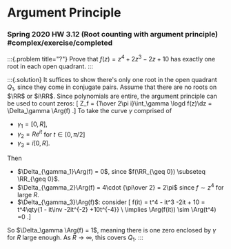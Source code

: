 # Argument Principle

### Spring 2020 HW 3.12 (Root counting with argument principle) #complex/exercise/completed

:::{.problem title="?"}
Prove that $f(z) = z^4 + 2z^3 -2z + 10$ has exactly one root in each open
quadrant.
:::

:::{.solution}
It suffices to show there's only one root in the open quadrant $Q_1$, since they come in conjugate pairs.
Assume that there are no roots on $\RR$ or $i\RR$.
Since polynomials are entire, the argument principle can be used to count zeros:
\[
Z_f = {1\over 2\pi i}\int_\gamma \logd f(z)\dz = \Delta_\gamma \Arg(f)
.\]
To take the curve $\gamma$ comprised of

- $\gamma_1 = [0, R]$,
- $\gamma_2 = Re^{it}$ for $t\in [0, \pi/2]$
- $\gamma_3 = i[0, R]$.

Then

- $\Delta_{\gamma_1}\Arg(f) = 0$, since $f(\RR_{\geq 0}) \subseteq \RR_{\geq 0}$.
- $\Delta_{\gamma_2}\Arg(f) = 4\cdot {\pi\over 2} = 2\pi$ since $f\sim z^4$ for large $R$.
- $\Delta_{\gamma_3}\Arg(f)$: consider
\[
f(it) = t^4 - it^3 -2it + 10 = t^4\qty{1 - it\inv -2it^{-2} +10t^{-4}} \\
\implies \Arg(f(it)) \sim \Arg(t^4) =0
.\]

So $\Delta_\gamma \Arg(f) = 1$, meaning there is one zero enclosed by $\gamma$ for $R$ large enough.
As $R\to \infty$, this covers $Q_1$.
:::
